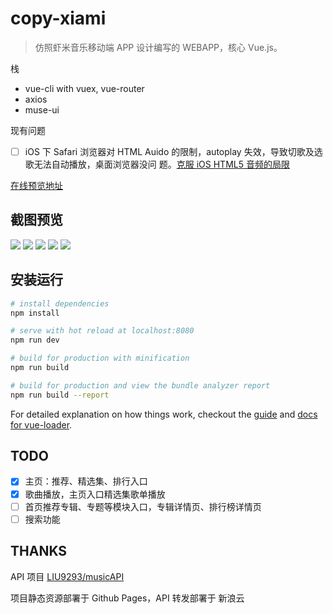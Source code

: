 # copy-xiami

> 仿照虾米音乐移动端 APP 设计编写的 WEBAPP，核心 Vue.js。

栈

- vue-cli with vuex, vue-router
- axios
- muse-ui

现有问题

- [ ] iOS 下 Safari 浏览器对 HTML Auido 的限制，autoplay 失效，导致切歌及选歌无法自动播放，桌面浏览器没问       题。[克服 iOS HTML5 音频的局限](http://www.ibm.com/developerworks/cn/web/wa-ioshtml5/index.html)


[在线预览地址](https://naraku777.github.io/copy-xiami/) 

## 截图预览

![](https://github.com/Naraku777/copy-xiami/blob/master/screenshot/46065A6A6992AAAED2E4F8B97E6A6133.jpg)
![](https://github.com/Naraku777/copy-xiami/blob/master/screenshot/2E812567674B0BD219FD74E01B051F72.jpg)
![](https://github.com/Naraku777/copy-xiami/blob/master/screenshot/EDDB38B1E39E673D1258EF3C66579AA1.jpg)
![](https://github.com/Naraku777/copy-xiami/blob/master/screenshot/826DA3341C9118E73382492A54C48606.jpg)
![](https://github.com/Naraku777/copy-xiami/blob/master/screenshot/89AF1B01ABCB90DEB701CB2BFA4C1710.jpg)



## 安装运行

``` bash
# install dependencies
npm install

# serve with hot reload at localhost:8080
npm run dev

# build for production with minification
npm run build

# build for production and view the bundle analyzer report
npm run build --report
```

For detailed explanation on how things work, checkout the [guide](http://vuejs-templates.github.io/webpack/) and [docs for vue-loader](http://vuejs.github.io/vue-loader).


## TODO

- [x] 主页：推荐、精选集、排行入口
- [x] 歌曲播放，主页入口精选集歌单播放
- [ ] 首页推荐专辑、专题等模块入口，专辑详情页、排行榜详情页
- [ ] 搜索功能

## THANKS

API 项目 [LIU9293/musicAPI](https://github.com/LIU9293/musicAPI)

项目静态资源部署于 Github Pages，API 转发部署于 新浪云

